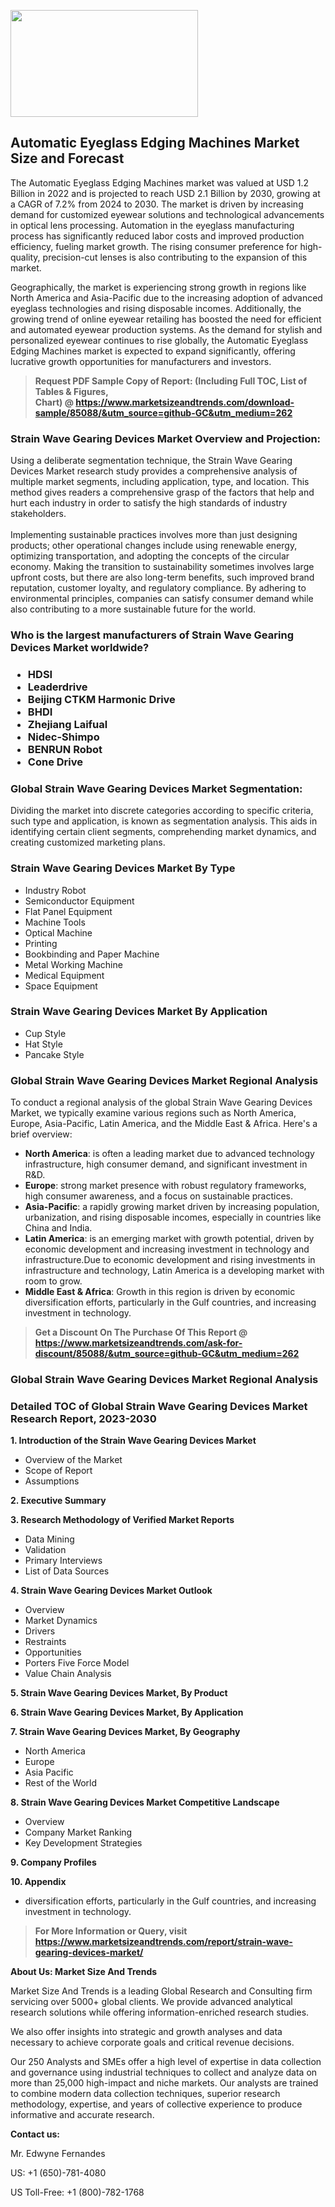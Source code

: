 <p><img class="alignnone size-medium wp-image-20088" src="https://ffe5etoiles.com/wp-content/uploads/2024/12/MST1-300x171.png" alt="" width="300" height="171" /></p><h2>Automatic Eyeglass Edging Machines Market Size and Forecast</h2><p>The Automatic Eyeglass Edging Machines market was valued at USD 1.2 Billion in 2022 and is projected to reach USD 2.1 Billion by 2030, growing at a CAGR of 7.2% from 2024 to 2030. The market is driven by increasing demand for customized eyewear solutions and technological advancements in optical lens processing. Automation in the eyeglass manufacturing process has significantly reduced labor costs and improved production efficiency, fueling market growth. The rising consumer preference for high-quality, precision-cut lenses is also contributing to the expansion of this market.</p><p>Geographically, the market is experiencing strong growth in regions like North America and Asia-Pacific due to the increasing adoption of advanced eyeglass technologies and rising disposable incomes. Additionally, the growing trend of online eyewear retailing has boosted the need for efficient and automated eyewear production systems. As the demand for stylish and personalized eyewear continues to rise globally, the Automatic Eyeglass Edging Machines market is expected to expand significantly, offering lucrative growth opportunities for manufacturers and investors.</p></p><blockquote id="" class=""><strong>Request PDF Sample Copy of Report: (Including Full TOC, List of Tables &amp; Figures, Chart)&nbsp;@&nbsp;<strong><a href="https://www.marketsizeandtrends.com/download-sample/85088/&utm_source=github-GC&utm_medium=262" target="_blank">https://www.marketsizeandtrends.com/download-sample/85088/&utm_source=github-GC&utm_medium=262</a></strong></strong></blockquote><h3 id="" class="">Strain Wave Gearing Devices Market&nbsp;Overview and Projection:</h3><p id="" class="">Using a deliberate segmentation technique, the Strain Wave Gearing Devices Market research study provides a comprehensive analysis of multiple market segments, including application, type, and location. This method gives readers a comprehensive grasp of the factors that help and hurt each industry in order to satisfy the high standards of industry stakeholders. <br /> <br />Implementing sustainable practices involves more than just designing products; other operational changes include using renewable energy, optimizing transportation, and adopting the concepts of the circular economy. Making the transition to sustainability sometimes involves large upfront costs, but there are also long-term benefits, such improved brand reputation, customer loyalty, and regulatory compliance. By adhering to environmental principles, companies can satisfy consumer demand while also contributing to a more sustainable future for the world.</p><h3 id="" class="">Who is the largest manufacturers of&nbsp;Strain Wave Gearing Devices Market worldwide?</h3><h3 class=""><p><ul><li>HDSI </li><li> Leaderdrive </li><li> Beijing CTKM Harmonic Drive </li><li> BHDI </li><li> Zhejiang Laifual </li><li> Nidec-Shimpo </li><li> BENRUN Robot </li><li> Cone Drive</li></ul></p></h3><h3 id="" class="">Global&nbsp;Strain Wave Gearing Devices Market Segmentation:</h3><p id="" class="">Dividing the market into discrete categories according to specific criteria, such type and application, is known as segmentation analysis. This aids in identifying certain client segments, comprehending market dynamics, and creating customized marketing plans.</p><h3 id="" class="">Strain Wave Gearing Devices Market&nbsp;By Type</h3><p><p><ul><li>Industry Robot </li><li> Semiconductor Equipment </li><li> Flat Panel Equipment </li><li> Machine Tools </li><li> Optical Machine </li><li> Printing </li><li> Bookbinding and Paper Machine </li><li> Metal Working Machine </li><li> Medical Equipment </li><li> Space Equipment</p></li></ul></p></p><h3 id="" class="">Strain Wave Gearing Devices Market&nbsp;By Application</h3><p class=""><p><ul><li>Cup Style </li><li> Hat Style </li><li> Pancake Style</li></ul></p></p><h3 id="" class="">Global Strain Wave Gearing Devices Market Regional Analysis</h3><p id="" class="">To conduct a regional analysis of the global Strain Wave Gearing Devices Market, we typically examine various regions such as North America, Europe, Asia-Pacific, Latin America, and the Middle East &amp; Africa. Here's a brief overview:</p><ul><li><strong>North America</strong>: is often a leading market due to advanced technology infrastructure, high consumer demand, and significant investment in R&amp;D.</li><li><strong>Europe</strong>: strong market presence with robust regulatory frameworks, high consumer awareness, and a focus on sustainable practices.</li><li><strong>Asia-Pacific</strong>: a rapidly growing market driven by increasing population, urbanization, and rising disposable incomes, especially in countries like China and India.</li><li><strong>Latin America</strong>: is an emerging market with growth potential, driven by economic development and increasing investment in technology and infrastructure.Due to economic development and rising investments in infrastructure and technology, Latin America is a developing market with room to grow.</li><li><strong>Middle East &amp; Africa</strong>: Growth in this region is driven by economic diversification efforts, particularly in the Gulf countries, and increasing investment in technology.</li></ul><blockquote id="" class=""><strong>Get a Discount On The Purchase Of This Report @ <strong><a href="https://www.marketsizeandtrends.com/ask-for-discount/85088/&utm_source=github-GC&utm_medium=262" target="_blank">https://www.marketsizeandtrends.com/ask-for-discount/85088/&utm_source=github-GC&utm_medium=262</a></strong></strong></blockquote><h3 id="" class="">Global Strain Wave Gearing Devices Market Regional Analysis</h3><h3 id="" class="">Detailed TOC of Global Strain Wave Gearing Devices Market Research Report, 2023-2030</h3><p id="" class=""><strong>1. Introduction of the Strain Wave Gearing Devices Market</strong></p><ul><li>Overview of the Market</li><li>Scope of Report</li><li>Assumptions</li></ul><p id="" class=""><strong>2. Executive Summary</strong></p><p id="" class=""><strong>3. Research Methodology of Verified Market Reports</strong></p><ul><li>Data Mining</li><li>Validation</li><li>Primary Interviews</li><li>List of Data Sources</li></ul><p id="" class=""><strong>4. Strain Wave Gearing Devices Market Outlook</strong></p><ul><li>Overview</li><li>Market Dynamics</li><li>Drivers</li><li>Restraints</li><li>Opportunities</li><li>Porters Five Force Model</li><li>Value Chain Analysis</li></ul><p id="" class=""><strong>5. Strain Wave Gearing Devices Market, By Product</strong></p><p id="" class=""><strong>6. Strain Wave Gearing Devices Market, By Application</strong></p><p id="" class=""><strong>7. Strain Wave Gearing Devices Market, By Geography</strong></p><ul><li>North America</li><li>Europe</li><li>Asia Pacific</li><li>Rest of the World</li></ul><p id="" class=""><strong>8. Strain Wave Gearing Devices Market Competitive Landscape</strong></p><ul><li>Overview</li><li>Company Market Ranking</li><li>Key Development Strategies</li></ul><p id="" class=""><strong>9. Company Profiles</strong></p><p id="" class=""><strong>10. Appendix</strong></p><ul><li>diversification efforts, particularly in the Gulf countries, and increasing investment in technology.</li></ul><blockquote id="" class=""><strong>For More Information or Query, visit <strong><strong><a href="https://www.marketsizeandtrends.com/report/strain-wave-gearing-devices-market/" target="_blank">https://www.marketsizeandtrends.com/report/strain-wave-gearing-devices-market/</a></strong></strong></strong></blockquote><p id="" class=""><strong>About Us: Market Size And Trends</strong></p><p id="" class="">Market Size And Trends is a leading Global Research and Consulting firm servicing over 5000+ global clients. We provide advanced analytical research solutions while offering information-enriched research studies.</p><p id="" class="">We also offer insights into strategic and growth analyses and data necessary to achieve corporate goals and critical revenue decisions.</p><p id="" class="">Our 250 Analysts and SMEs offer a high level of expertise in data collection and governance using industrial techniques to collect and analyze data on more than 25,000 high-impact and niche markets. Our analysts are trained to combine modern data collection techniques, superior research methodology, expertise, and years of collective experience to produce informative and accurate research.</p><p id="" class=""><strong>Contact us:</strong></p><p id="" class="">Mr. Edwyne Fernandes</p><p id="" class="">US: +1 (650)-781-4080</p><p id="" class="">US Toll-Free: +1 (800)-782-1768</p>
